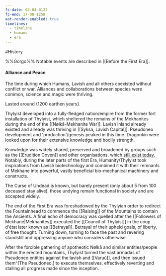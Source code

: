 ```yaml
---
fc-date: 03-04-0122
fc-end: 17-08-1258
aat-render-enabled: true
timelines:
  - timeline
  - humans
  - era
---
```

#History

%%Gorgo%% 
Notable events are described in [[Before the First Era]]. 
#### Alliance and Peace
The time during which Humans, Lavish and all others coexisted without conflict or war.
Alliances and collaborations between species were common, science and magic were thriving. 

Lasted around {1200 earthen years}. 

Thylyist developed into a fully-fledged nation/empire from the former fort installation of Thylyist, which sheltered the remains of the Mekhanites during the end of the [[Nølkā-Mekhanite War]].
Lavish inland already existed and already was thriving in [[Syksa, Lavish Capital]].
	Pseudoneo development and 'production'/genesis peaked in this time. 
Dragonkin were looked upon for their extensive knowledge and bodily strength. 

Knowledge was widely shared, preserved and broadened by groups such as the [[Erudition Coven]] and other organisations, which [still exist today.](Archive%20of%20Old.md) Notably, during the later parts of the first Era, Humanity/Thylyist took inspirations from Lavish biotechnology and combined it with their remnants of Mekhane into powerful, vastly beneficial bio-mechanical machinery and constructs. 


The Curse of Undead is known, but barely present (only about 5 from 100 deceased stay alive), those undying remain functional in society and are accepted widely.  

The end of the First Era was foreshadowed by the Thylyian order to redirect the Fountainhead to commence the [[Raising]] of the Mountains to contain the Ancients. 
A final echo of democracy was quelled after the [[Followers of Mekhane|Mekhanites]] executed the [[Council of Thylyist]] in the coup d'état later known as [[Betrayal]]. 
Betrayal of their upheld goals, of liberty, of free thought. Turning down, turning to face the past and revering standstill and oppressing anyone who considers otherwise. 

After the forcible gathering of apotheotic Nølkā and similar entities/people within the erected mountains, Thylyist turned the vast armadas of Pseudoneo entities against the lavish and [[Varuú]], and then issued them^[The Pseudoneo.] to execute themselves, effectively reverting and stalling all progress made since the inception. 